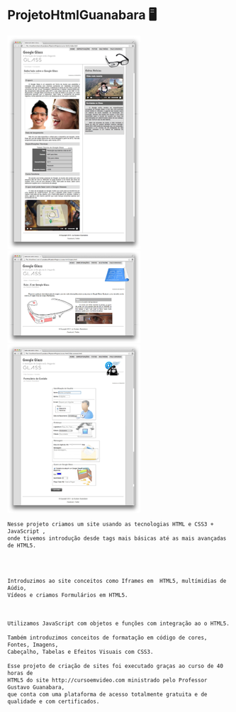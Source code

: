 
# ProjetoHtmlGuanabara 🖥️

<div class="box">
    <img src="_interface/01-index.jpg" display="inline-block" width="300px"/>
</div>
<div class="box">
    <img src="_interface/02-specs.jpg" display="inline-block" width="300px"/>
</div>

<div class="box">
    <img src="_interface/05-fale-conosco.jpg" display="inline-block" width="300px"/>
</div>



    Nesse projeto criamos um site usando as tecnologias HTML e CSS3 + JavaScript , 
    onde tivemos introdução desde tags mais básicas até as mais avançadas de HTML5. 
    
    

        
    Introduzimos ao site conceitos como Iframes em  HTML5, multímidias de Aúdio, 
    Vídeos e criamos Formulários em HTML5.
    


    Utilizamos JavaScript com objetos e funções com integração ao o HTML5.

    Também introduzimos conceitos de formatação em código de cores, Fontes, Imagens, 
    Cabeçalho, Tabelas e Efeitos Visuais com CSS3.
    
    Esse projeto de criação de sites foi executado graças ao curso de 40 horas de 
    HTML5 do site http://cursoemvideo.com ministrado pelo Professor Gustavo Guanabara, 
    que conta com uma plataforma de acesso totalmente gratuita e de qualidade e com certificados.



